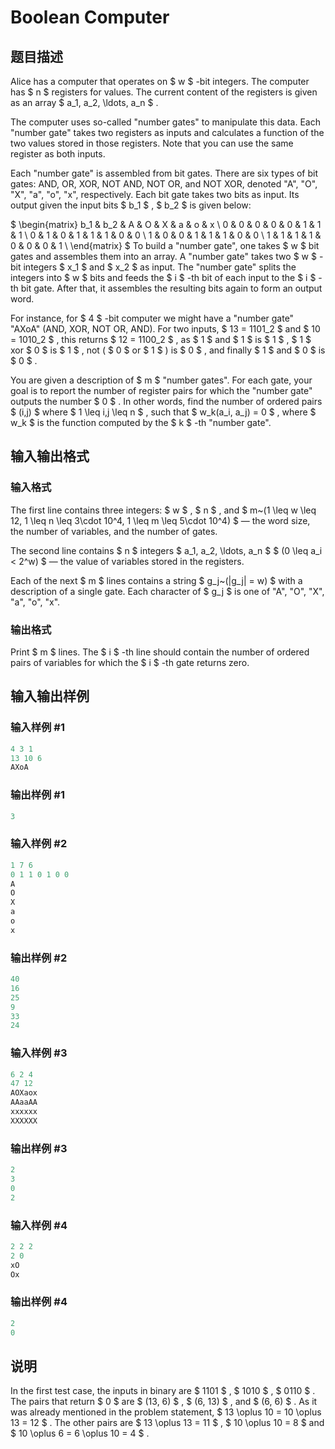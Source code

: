 # Boolean Computer

## 题目描述

Alice has a computer that operates on $ w $ -bit integers. The computer has $ n $ registers for values. The current content of the registers is given as an array $ a_1, a_2, \ldots, a_n $ .

The computer uses so-called "number gates" to manipulate this data. Each "number gate" takes two registers as inputs and calculates a function of the two values stored in those registers. Note that you can use the same register as both inputs.

Each "number gate" is assembled from bit gates. There are six types of bit gates: AND, OR, XOR, NOT AND, NOT OR, and NOT XOR, denoted "A", "O", "X", "a", "o", "x", respectively. Each bit gate takes two bits as input. Its output given the input bits $ b_1 $ , $ b_2 $ is given below:

$ \begin{matrix} b_1 & b_2 & A & O & X & a & o & x \\ 0 & 0 & 0 & 0 & 0 & 1 & 1 & 1 \\ 0 & 1 & 0 & 1 & 1 & 1 & 0 & 0 \\ 1 & 0 & 0 & 1 & 1 & 1 & 0 & 0 \\ 1 & 1 & 1 & 1 & 0 & 0 & 0 & 1 \\ \end{matrix} $ To build a "number gate", one takes $ w $ bit gates and assembles them into an array. A "number gate" takes two $ w $ -bit integers $ x_1 $ and $ x_2 $ as input. The "number gate" splits the integers into $ w $ bits and feeds the $ i $ -th bit of each input to the $ i $ -th bit gate. After that, it assembles the resulting bits again to form an output word.

For instance, for $ 4 $ -bit computer we might have a "number gate" "AXoA" (AND, XOR, NOT OR, AND). For two inputs, $ 13 = 1101_2 $ and $ 10 = 1010_2 $ , this returns $ 12 = 1100_2 $ , as $ 1 $ and $ 1 $ is $ 1 $ , $ 1 $ xor $ 0 $ is $ 1 $ , not ( $ 0 $ or $ 1 $ ) is $ 0 $ , and finally $ 1 $ and $ 0 $ is $ 0 $ .

You are given a description of $ m $ "number gates". For each gate, your goal is to report the number of register pairs for which the "number gate" outputs the number $ 0 $ . In other words, find the number of ordered pairs $ (i,j) $ where $ 1 \leq i,j \leq n $ , such that $ w_k(a_i, a_j) = 0 $ , where $ w_k $ is the function computed by the $ k $ -th "number gate".

## 输入输出格式

### 输入格式

The first line contains three integers: $ w $ , $ n $ , and $ m~(1 \leq w \leq 12, 1 \leq n \leq 3\cdot 10^4, 1 \leq m \leq 5\cdot 10^4) $ — the word size, the number of variables, and the number of gates.

The second line contains $ n $ integers $ a_1, a_2, \ldots, a_n $ $ (0 \leq a_i < 2^w) $ — the value of variables stored in the registers.

Each of the next $ m $ lines contains a string $ g_j~(|g_j| = w) $ with a description of a single gate. Each character of $ g_j $ is one of "A", "O", "X", "a", "o", "x".

### 输出格式

Print $ m $ lines. The $ i $ -th line should contain the number of ordered pairs of variables for which the $ i $ -th gate returns zero.

## 输入输出样例

### 输入样例 #1

```cpp
4 3 1
13 10 6
AXoA

```
### 输出样例 #1

```cpp
3

```
### 输入样例 #2

```cpp
1 7 6
0 1 1 0 1 0 0
A
O
X
a
o
x

```
### 输出样例 #2

```cpp
40
16
25
9
33
24

```
### 输入样例 #3

```cpp
6 2 4
47 12
AOXaox
AAaaAA
xxxxxx
XXXXXX

```
### 输出样例 #3

```cpp
2
3
0
2

```
### 输入样例 #4

```cpp
2 2 2
2 0
xO
Ox

```
### 输出样例 #4

```cpp
2
0

```
## 说明

In the first test case, the inputs in binary are $ 1101 $ , $ 1010 $ , $ 0110 $ . The pairs that return $ 0 $ are $ (13, 6) $ , $ (6, 13) $ , and $ (6, 6) $ . As it was already mentioned in the problem statement, $ 13 \oplus 10 = 10 \oplus 13 = 12 $ . The other pairs are $ 13 \oplus 13 = 11 $ , $ 10 \oplus 10 = 8 $ and $ 10 \oplus 6 = 6 \oplus 10 = 4 $ .

